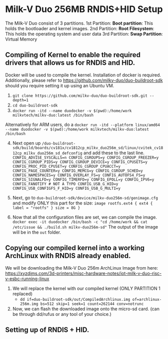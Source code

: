 # Milk-V Duo 256MB RNDIS+HID Setup

The Milk-V Duo consist of 3 partitions.
1st Partition: **Boot partition**: This holds the bootloader and kernel images.
2nd Partition: **Root Filesystem**: This holds the operating system and user data
3rd Partition: **Swap Partition**: Virtual Memory

## Compiling of Kernel to enable the required drivers that allows us for RNDIS and HID.
Docker will be used to compile the kernel. Installation of docker is required. Additionally, please refer to https://github.com/milkv-duo/duo-buildroot-sdk should you require setting it up using an Ubuntu VM.

1. `git clone https://github.com/milkv-duo/duo-buildroot-sdk.git --depth=1`
2. `cd duo-buildroot-sdk`
3. `docker run -itd --name duodocker -v $(pwd):/home/work milkvtech/milkv-duo:latest /bin/bash`

Alternatively for ARM users, do a `docker run -itd --platform linux/amd64 --name duodocker -v $(pwd):/home/work milkvtech/milkv-duo:latest /bin/bash`

4. Next open up `/duo-buildroot-sdk/build/boards/cv181x/cv1812cp_milkv_duo256m_sd/linux/cvitek_cv1812cp_milkv_duo256m_sd_defconfig` and add these to the last line.
`
CONFIG_ADVISE_SYSCALLS=n
CONFIG_CGROUPS=y
CONFIG_CGROUP_FREEZER=y
CONFIG_CGROUP_PIDS=y
CONFIG_CGROUP_DEVICE=y
CONFIG_CPUSETS=y
CONFIG_PROC_PID_CPUSET=y
CONFIG_CGROUP_CPUACCT=y
CONFIG_PAGE_COUNTER=y
CONFIG_MEMCG=y
CONFIG_CGROUP_SCHED=y
CONFIG_NAMESPACES=y
CONFIG_OVERLAY_FS=y
CONFIG_AUTOFS4_FS=y
CONFIG_SIGNALFD=y
CONFIG_TIMERFD=y
CONFIG_EPOLL=y
CONFIG_IPV6=y
CONFIG_FANOTIFY # NOT A TYPO
CONFIG_USB_G_HID=y
CONFIG_USB_CONFIGFS_F_HID=y
CONFIG_USB_G_MULTI=y
`
5. Next, go to `duo-buildroot-sdk/device/milkv-duo256m-sd/genimage.cfg` and modify ONLY this part for the size:
`
image rootfs.ext4 {
	ext4 {
		label = "rootfs"
	}
	size = 8G
}
`

6. Now that all the configuration files are set, we can compile the image.
`docker exec -it duodocker /bin/bash -c "cd /home/work && cat /etc/issue && ./build.sh milkv-duo256m-sd"`
The output of the image will be in the `out` folder.

## Copying our compiled kernel into a working ArchLinux with RNDIS already enabled.
We will be downloading the Milk-V Duo 256m ArchLinux Image from here: https://xyzdims.com/3d-printers/misc-hardware-notes/iot-milk-v-duo-risc-v-esbc-running-linux

1. We will replace the kernel with our compiled kernel (ONLY PARTITION 1 replaced)
    - `dd if=duo-buildroot-sdk/out/CompiledArchlinux.img of=archlinux-256m.img bs=512 skip=1 seek=1 count=262144 conv=notrunc`
2. Now, we can flash the downloaded image onto the micro-sd card. (can be through dd/rufus or any tool of your choice.)


## Setting up of RNDIS + HID.